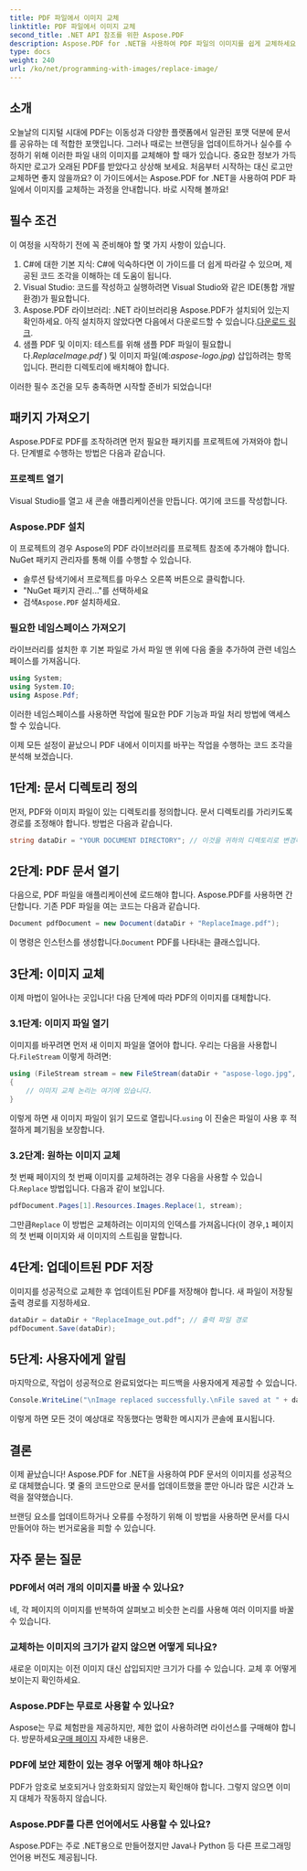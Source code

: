 ```yaml
---
title: PDF 파일에서 이미지 교체
linktitle: PDF 파일에서 이미지 교체
second_title: .NET API 참조를 위한 Aspose.PDF
description: Aspose.PDF for .NET을 사용하여 PDF 파일의 이미지를 쉽게 교체하세요. 이 가이드를 따라 단계별 지침을 따르고 PDF 관리 기술을 향상시키세요.
type: docs
weight: 240
url: /ko/net/programming-with-images/replace-image/
---
```

## 소개

오늘날의 디지털 시대에 PDF는 이동성과 다양한 플랫폼에서 일관된 포맷 덕분에 문서를 공유하는 데 적합한 포맷입니다. 그러나 때로는 브랜딩을 업데이트하거나 실수를 수정하기 위해 이러한 파일 내의 이미지를 교체해야 할 때가 있습니다. 중요한 정보가 가득하지만 로고가 오래된 PDF를 받았다고 상상해 보세요. 처음부터 시작하는 대신 로고만 교체하면 좋지 않을까요? 이 가이드에서는 Aspose.PDF for .NET을 사용하여 PDF 파일에서 이미지를 교체하는 과정을 안내합니다. 바로 시작해 볼까요!

## 필수 조건

이 여정을 시작하기 전에 꼭 준비해야 할 몇 가지 사항이 있습니다.

1. C#에 대한 기본 지식: C#에 익숙하다면 이 가이드를 더 쉽게 따라갈 수 있으며, 제공된 코드 조각을 이해하는 데 도움이 됩니다.
2. Visual Studio: 코드를 작성하고 실행하려면 Visual Studio와 같은 IDE(통합 개발 환경)가 필요합니다.
3.  Aspose.PDF 라이브러리: .NET 라이브러리용 Aspose.PDF가 설치되어 있는지 확인하세요. 아직 설치하지 않았다면 다음에서 다운로드할 수 있습니다.[다운로드 링크](https://releases.aspose.com/pdf/net/).
4. 샘플 PDF 및 이미지: 테스트를 위해 샘플 PDF 파일이 필요합니다.*ReplaceImage.pdf* ) 및 이미지 파일(예:*aspose-logo.jpg*) 삽입하려는 항목입니다. 편리한 디렉토리에 배치해야 합니다.

이러한 필수 조건을 모두 충족하면 시작할 준비가 되었습니다! 

## 패키지 가져오기

Aspose.PDF로 PDF를 조작하려면 먼저 필요한 패키지를 프로젝트에 가져와야 합니다. 단계별로 수행하는 방법은 다음과 같습니다.

### 프로젝트 열기

Visual Studio를 열고 새 콘솔 애플리케이션을 만듭니다. 여기에 코드를 작성합니다.

### Aspose.PDF 설치

이 프로젝트의 경우 Aspose의 PDF 라이브러리를 프로젝트 참조에 추가해야 합니다. NuGet 패키지 관리자를 통해 이를 수행할 수 있습니다. 

- 솔루션 탐색기에서 프로젝트를 마우스 오른쪽 버튼으로 클릭합니다.
- "NuGet 패키지 관리..."를 선택하세요
-  검색`Aspose.PDF` 설치하세요.

### 필요한 네임스페이스 가져오기 

라이브러리를 설치한 후 기본 파일로 가서 파일 맨 위에 다음 줄을 추가하여 관련 네임스페이스를 가져옵니다.

```csharp
using System;
using System.IO;
using Aspose.Pdf;
```

이러한 네임스페이스를 사용하면 작업에 필요한 PDF 기능과 파일 처리 방법에 액세스할 수 있습니다.

이제 모든 설정이 끝났으니 PDF 내에서 이미지를 바꾸는 작업을 수행하는 코드 조각을 분석해 보겠습니다. 

## 1단계: 문서 디렉토리 정의

먼저, PDF와 이미지 파일이 있는 디렉토리를 정의합니다. 문서 디렉토리를 가리키도록 경로를 조정해야 합니다. 방법은 다음과 같습니다.

```csharp
string dataDir = "YOUR DOCUMENT DIRECTORY"; // 이것을 귀하의 디렉토리로 변경하세요
```

## 2단계: PDF 문서 열기

다음으로, PDF 파일을 애플리케이션에 로드해야 합니다. Aspose.PDF를 사용하면 간단합니다. 기존 PDF 파일을 여는 코드는 다음과 같습니다.

```csharp
Document pdfDocument = new Document(dataDir + "ReplaceImage.pdf");
```

 이 명령은 인스턴스를 생성합니다.`Document` PDF를 나타내는 클래스입니다.

## 3단계: 이미지 교체

이제 마법이 일어나는 곳입니다! 다음 단계에 따라 PDF의 이미지를 대체합니다.

### 3.1단계: 이미지 파일 열기

 이미지를 바꾸려면 먼저 새 이미지 파일을 열어야 합니다. 우리는 다음을 사용합니다.`FileStream` 이렇게 하려면:

```csharp
using (FileStream stream = new FileStream(dataDir + "aspose-logo.jpg", FileMode.Open))
{
    // 이미지 교체 논리는 여기에 있습니다.
}
```

 이렇게 하면 새 이미지 파일이 읽기 모드로 열립니다.`using` 이 진술은 파일이 사용 후 적절하게 폐기됨을 보장합니다.

### 3.2단계: 원하는 이미지 교체

 첫 번째 페이지의 첫 번째 이미지를 교체하려는 경우 다음을 사용할 수 있습니다.`Replace` 방법입니다. 다음과 같이 보입니다.

```csharp
pdfDocument.Pages[1].Resources.Images.Replace(1, stream);
```

 그만큼`Replace` 이 방법은 교체하려는 이미지의 인덱스를 가져옵니다(이 경우,`1` 페이지의 첫 번째 이미지와 새 이미지의 스트림을 말합니다.

## 4단계: 업데이트된 PDF 저장

이미지를 성공적으로 교체한 후 업데이트된 PDF를 저장해야 합니다. 새 파일이 저장될 출력 경로를 지정하세요.

```csharp
dataDir = dataDir + "ReplaceImage_out.pdf"; // 출력 파일 경로
pdfDocument.Save(dataDir);
```

## 5단계: 사용자에게 알림

마지막으로, 작업이 성공적으로 완료되었다는 피드백을 사용자에게 제공할 수 있습니다.

```csharp
Console.WriteLine("\nImage replaced successfully.\nFile saved at " + dataDir);
```

이렇게 하면 모든 것이 예상대로 작동했다는 명확한 메시지가 콘솔에 표시됩니다.

## 결론

이제 끝났습니다! Aspose.PDF for .NET을 사용하여 PDF 문서의 이미지를 성공적으로 대체했습니다. 몇 줄의 코드만으로 문서를 업데이트했을 뿐만 아니라 많은 시간과 노력을 절약했습니다. 

브랜딩 요소를 업데이트하거나 오류를 수정하기 위해 이 방법을 사용하면 문서를 다시 만들어야 하는 번거로움을 피할 수 있습니다.

## 자주 묻는 질문

### PDF에서 여러 개의 이미지를 바꿀 수 있나요?
네, 각 페이지의 이미지를 반복하여 살펴보고 비슷한 논리를 사용해 여러 이미지를 바꿀 수 있습니다.

### 교체하는 이미지의 크기가 같지 않으면 어떻게 되나요?
새로운 이미지는 이전 이미지 대신 삽입되지만 크기가 다를 수 있습니다. 교체 후 어떻게 보이는지 확인하세요.

### Aspose.PDF는 무료로 사용할 수 있나요?
 Aspose는 무료 체험판을 제공하지만, 제한 없이 사용하려면 라이선스를 구매해야 합니다. 방문하세요[구매 페이지](https://purchase.aspose.com/buy) 자세한 내용은.

### PDF에 보안 제한이 있는 경우 어떻게 해야 하나요?
PDF가 암호로 보호되거나 암호화되지 않았는지 확인해야 합니다. 그렇지 않으면 이미지 대체가 작동하지 않습니다.

### Aspose.PDF를 다른 언어에서도 사용할 수 있나요?
Aspose.PDF는 주로 .NET용으로 만들어졌지만 Java나 Python 등 다른 프로그래밍 언어용 버전도 제공됩니다.